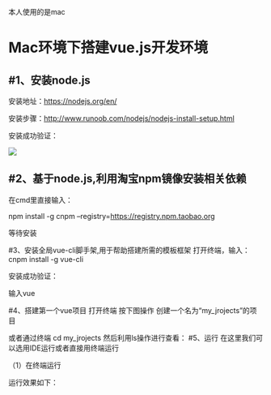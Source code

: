 本人使用的是mac

Mac环境下搭建vue.js开发环境
=====

#1、安装node.js
-----
安装地址：https://nodejs.org/en/

安装步骤：http://www.runoob.com/nodejs/nodejs-install-setup.html

安装成功验证：

![](https://candy5232.github.io/Vue-base/images/1.png)



#2、基于node.js,利用淘宝npm镜像安装相关依赖
-----
在cmd里直接输入：

npm install -g cnpm –registry=https://registry.npm.taobao.org

等待安装

#3、安装全局vue-cli脚手架,用于帮助搭建所需的模板框架
打开终端，输入：cnpm install -g vue-cli

安装成功验证：

输入vue

#4、搭建第一个vue项目
打开终端 按下图操作 创建一个名为“my_jrojects”的项目

或者通过终端 cd my_jrojects 然后利用ls操作进行查看：
#5、运行
在这里我们可以选用IDE运行或者直接用终端运行

（1）在终端运行

运行效果如下：





